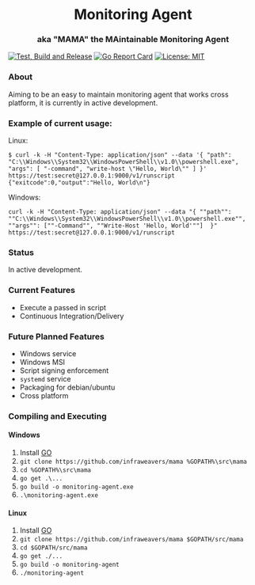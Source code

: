 <h1 align="center">Monitoring Agent</h1>
<h3 align="center">aka "MAMA" the MAintainable Monitoring Agent</h3>

[![Test, Build and Release](https://github.com/infraweavers/monitoring-agent/actions/workflows/on-push.yml/badge.svg)](https://github.com/infraweavers/monitoring-agent/actions/workflows/on-push.yml)
[![Go Report Card](https://goreportcard.com/badge/github.com/infraweavers/mama)](https://goreportcard.com/report/github.com/infraweavers/mama)
[![License: MIT](https://img.shields.io/github/license/infraweavers/mama)](https://mit-license.org/)

### About

Aiming to be an easy to maintain monitoring agent that works cross platform, it is currently in active development.

### Example of current usage:

Linux:
```
$ curl -k -H "Content-Type: application/json" --data '{ "path": "C:\\Windows\\System32\\WindowsPowerShell\\v1.0\\powershell.exe", "args": [ "-command", "write-host \"Hello, World\"" ] }' https://test:secret@127.0.0.1:9000/v1/runscript
{"exitcode":0,"output":"Hello, World\n"}
```

Windows:
```
curl -k -H "Content-Type: application/json" --data "{ ""path"": ""C:\\Windows\\System32\\WindowsPowerShell\\v1.0\\powershell.exe"", ""args"": [""-Command"", ""Write-Host 'Hello, World'""]  }" https://test:secret@127.0.0.1:9000/v1/runscript
```

### Status

In active development.

### Current Features

* Execute a passed in script
* Continuous Integration/Delivery

### Future Planned Features

* Windows service
* Windows MSI
* Script signing enforcement
* `systemd` service
* Packaging for debian/ubuntu
* Cross platform

### Compiling and Executing

#### Windows

1. Install [GO](https://golang.org/doc/install)
2. `git clone https://github.com/infraweavers/mama %GOPATH%\src\mama`
3. `cd %GOPATH%\src\mama`
4. `go get .\...`
5. `go build -o monitoring-agent.exe` 
6. `.\monitoring-agent.exe`

#### Linux

1. Install [GO](https://golang.org/doc/install)
2. `git clone https://github.com/infraweavers/mama $GOPATH/src/mama`
3. `cd $GOPATH/src/mama`
4. `go get ./...`
5. `go build -o monitoring-agent` 
6. `./monitoring-agent`
